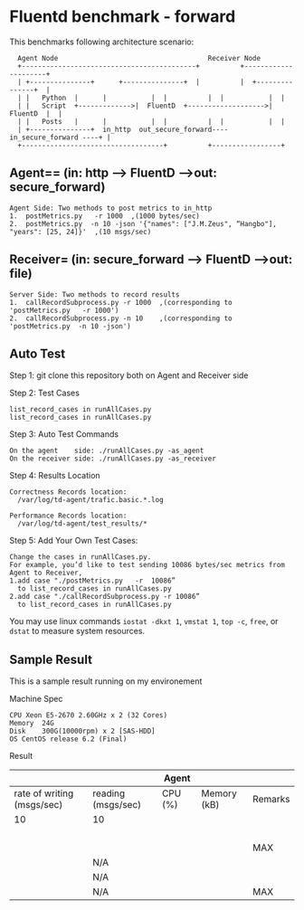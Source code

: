# Fluentd benchmark - forward

This benchmarks following architecture scenario:

```
  Agent Node                                     Receiver Node
  +-------------------------------------------+          +---------------------+
  | +---------------+      +---------------+  |          |  +---------------+  |
  | |  	Python 	|      |           |  |          |  |           |  |
  | |	Script  +------------->|  FluentD  +------------------->|  FluentD  |  |
  | |  	Posts	|      |           |  |          |  |           |  |
  | +---------------+  in_http  out_secure_forward---- in_secure_forward ----+ |
  +-----------------------------------+          +-----------------+
```

## Agent==  (in: http —> FluentD —>out: secure_forward)

```
Agent Side: Two methods to post metrics to in_http
1.  postMetrics.py   -r 1000  ,(1000 bytes/sec)
2.  postMetrics.py  -n 10 -json '{"names": ["J.M.Zeus", “Hangbo"], "years": [25, 24]}'  ,(10 msgs/sec)
```
## Receiver= (in: secure_forward —> FluentD —>out: file)
```
Server Side: Two methods to record results 
1.  callRecordSubprocess.py -r 1000  ,(corresponding to 'postMetrics.py   -r 1000')
2.  callRecordSubprocess.py -n 10    ,(corresponding to 'postMetrics.py  -n 10 -json')
```
## Auto Test

Step 1: git clone this repository both on Agent and Receiver side

Step 2: Test Cases
```
list_record_cases in runAllCases.py
list_record_cases in runAllCases.py
```
Step 3: Auto Test Commands
```
On the agent    side: ./runAllCases.py -as_agent
On the receiver side: ./runAllCases.py -as_receiver
```


Step 4: Results Location
```
Correctness Records location:
  /var/log/td-agent/trafic.basic.*.log

Performance Records location:
  /var/log/td-agent/test_results/*
```


Step 5: Add Your Own Test Cases:
```
Change the cases in runAllCases.py.
For example, you’d like to test sending 10086 bytes/sec metrics from Agent to Receiver,
1.add case "./postMetrics.py   -r  10086” 
  to list_record_cases in runAllCases.py
2.add case "./callRecordSubprocess.py -r 10086”
  to list_record_cases in runAllCases.py
```


You may use linux commands `iostat -dkxt 1`, `vmstat 1`, `top -c`, `free`, or `dstat` to measure system resources. 

## Sample Result

This is a sample result running on my environement


Machine Spec

```
CPU	Xeon E5-2670 2.60GHz x 2 (32 Cores)
Memory	24G
Disk	300G(10000rpm) x 2 [SAS-HDD]
OS CentOS release 6.2 (Final)
```

Result


|                             |                       | Agent   |             |         |
|-----------------------------|-----------------------|---------|-------------|---------|
| rate of writing (msgs/sec)  | reading (msgs/sec)    | CPU (%) | Memory (kB) | Remarks |
| 10                          | 10                    |         |             |         |
|                             |                       |         |             |         |
|                             |                       |         |             |         |
|                             |                       |         |             |         |
|                             |                       |         |             |         |
|                             |                       |         |             | MAX     |
|                             | N/A                   |         |             |         |
|                             | N/A                   |         |             |         |
|                             | N/A                   |         |             | MAX     |

